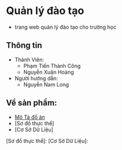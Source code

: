 # Quản lý đào tạo
- trang web quản lý đào tạo cho trường học

## Thông tin
- Thành Viên: 
  - Phạm Tiến Thành Công
  - Nguyễn Xuân Hoàng
- Người hướng dẫn:
  - Nguyễn Nam Long 

## Về sản phẩm:
- [Mô Tả đồ án]
- [Sơ đồ thực thể]
- [Cơ Sở Dữ Liệu]

[Mô Tả đồ án]: https://github.com/PhamTienThanhCong/Quan-ly-dao-tao/blob/master/TaiLieu/PhanTich.md
[Sơ đồ thực thể]: 
[Cơ Sở Dữ Liệu]: 
